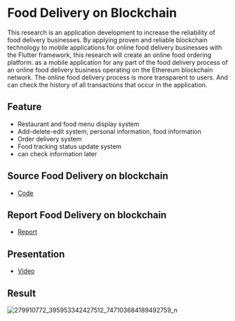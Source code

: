 # Food Delivery on Blockchain
This research is an application development to increase the reliability of food delivery businesses. By applying proven and reliable blockchain technology to mobile applications for online food delivery businesses with the Flutter framework, this research will create an online food ordering platform. as a mobile application for any part of the food delivery process of an online food delivery business operating on the Ethereum blockchain network. The online food delivery process is more transparent to users. And can check the history of all transactions that occur in the application.

## Feature
- Restaurant and food menu display system
- Add-delete-edit system, personal information, food information
- Order delivery system
- Food tracking status update system
- can check information later


## Source Food Delivery on blockchain
- [Code](https://drive.google.com/drive/folders/1V8gP539OWX-9q7cJgkX6-Wfrz-eJ_4zz?usp=sharing)

## Report Food Delivery on blockchain
- [Report](https://drive.google.com/drive/folders/1zwgWZE8KVvd058xW6U5OI349GlOD254N?fbclid=IwAR17-XQEBSJQ7pqEbZoLa5_r5hyVHBtY5lo9yGMeOvKQMMx4Tm6NLi-38pk)

## Presentation 
- [Video](https://youtu.be/Vp7PmyXzY-w)

## Result
![279910772_395953342427512_747103684189492759_n](https://user-images.githubusercontent.com/103322325/169257880-80fe262b-128e-40c7-9b36-2187b4503129.png)

